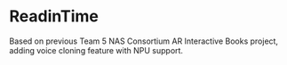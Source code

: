 # ReadinTime
Based on previous Team 5 NAS Consortium AR Interactive Books project, adding voice cloning feature with NPU support.
